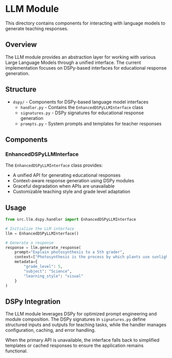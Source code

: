 # LLM Module

This directory contains components for interacting with language models to generate teaching responses.

## Overview

The LLM module provides an abstraction layer for working with various Large Language Models through a unified interface. The current implementation focuses on DSPy-based interfaces for educational response generation.

## Structure

- `dspy/` - Components for DSPy-based language model interfaces
  - `handler.py` - Contains the `EnhancedDSPyLLMInterface` class
  - `signatures.py` - DSPy signatures for educational response generation
  - `prompts.py` - System prompts and templates for teacher responses

## Components

### EnhancedDSPyLLMInterface

The `EnhancedDSPyLLMInterface` class provides:

- A unified API for generating educational responses
- Context-aware response generation using DSPy modules
- Graceful degradation when APIs are unavailable
- Customizable teaching style and grade level adaptation

## Usage

```python
from src.llm.dspy.handler import EnhancedDSPyLLMInterface

# Initialize the LLM interface
llm = EnhancedDSPyLLMInterface()

# Generate a response
response = llm.generate_response(
    prompt="Explain photosynthesis to a 5th grader",
    context=["Photosynthesis is the process by which plants use sunlight..."],
    metadata={
        "grade_level": 5, 
        "subject": "Science", 
        "learning_style": "visual"
    }
)
```

## DSPy Integration

The LLM module leverages DSPy for optimized prompt engineering and module composition. The DSPy signatures in `signatures.py` define structured inputs and outputs for teaching tasks, while the handler manages configuration, caching, and error handling.

When the primary API is unavailable, the interface falls back to simplified templates or cached responses to ensure the application remains functional. 